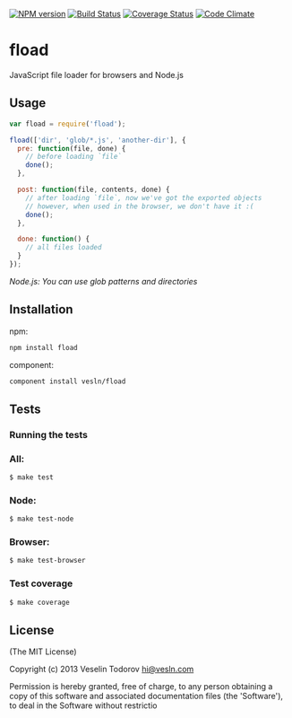 [![NPM
version](https://badge.fury.io/js/fload.png)](http://badge.fury.io/js/fload)
[![Build Status](https://secure.travis-ci.org/vesln/fload.png)](http://travis-ci.org/vesln/fload)
[![Coverage Status](https://coveralls.io/repos/vesln/fload/badge.png?branch=master)](https://coveralls.io/r/vesln/fload?branch=master)
[![Code Climate](https://codeclimate.com/github/vesln/fload.png)](https://codeclimate.com/github/vesln/fload)

# fload

JavaScript file loader for browsers and Node.js

## Usage

```js
var fload = require('fload');

fload(['dir', 'glob/*.js', 'another-dir'], {
  pre: function(file, done) {
    // before loading `file`
    done();
  },

  post: function(file, contents, done) {
    // after loading `file`, now we've got the exported objects
    // however, when used in the browser, we don't have it :(
    done();
  },

  done: function() {
    // all files loaded
  }
});
```

_Node.js: You can use glob patterns and directories_

## Installation

npm:

```bash
npm install fload
```

component:

```bash
component install vesln/fload
```

## Tests

### Running the tests

### All:

```bash
$ make test
```

### Node:

```bash
$ make test-node
```

### Browser:

```bash
$ make test-browser
```

### Test coverage

```bash
$ make coverage
```

## License

(The MIT License)

Copyright (c) 2013 Veselin Todorov <hi@vesln.com>

Permission is hereby granted, free of charge, to any person obtaining
a copy of this software and associated documentation files (the
'Software'), to deal in the Software without restrictio